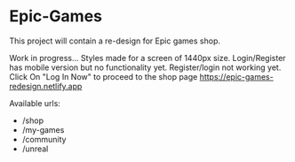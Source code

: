# Epic-Games
This project will contain a re-design for Epic games shop.

Work in progress... Styles made for a screen of 1440px size.
Login/Register has mobile version but no functionality yet.
Register/login not working yet.
Click On "Log In Now" to proceed to the shop page
https://epic-games-redesign.netlify.app

Available urls:
- /shop
- /my-games
- /community
- /unreal
